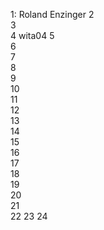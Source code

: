 1: Roland Enzinger
2  
3  
4  wita04
5  
6  
7  
8  
9  
10  
11  
12  
13  
14  
15    
16  
17    
18  
19  
20  
21  
22 
23
24 
